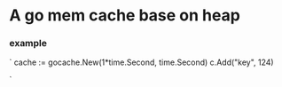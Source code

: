 # A go mem cache base on heap

### example
`
cache := gocache.New(1*time.Second, time.Second)
c.Add("key", 124)

`

